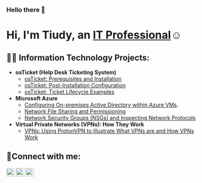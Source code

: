 ### Hello there 👋
<h1>Hi, I'm Tiudy, an <a href="https://linkedin.com/in/Josh">IT Professional</a>☺</h1>

<h2>👨‍💻 Information Technology Projects:</h2>

- <b>osTicket (Help Desk Ticketing System)</b>
  - [osTicket: Prerequisites and Installation](https://github.com/teeckay/osticket-prereqs)
  - [osTicket: Post-Installation Configuration](https://github.com/teeckay/post-install-config)
  - [osTicket: Ticket Lifecycle Examples](https://github.com/teeckay/ticket-lifecycle)
- <b>Microsoft Azure</b>
  - [Configuring On-premises Active Directory within Azure VMs](https://github.com/teeckay/configure-ad).
  - [Network File Sharing and Permissioning](https://github.com/teeckay/Network-File-Shares-and-Permissions)
  - [Network Security Groups (NSGs) and Inspecting Network Protocols](https://github.com/teeckay/azure-network-protocols)
- <b> Virtual Private Networks (VPNs): How They Work </b>
  - [VPNs: Using ProtonVPN to Illustrate What VPNs are and How VPNs Work](https://github.com/teeckay/VPNs)

<h2>🤳Connect with me:</h2>

[<img align="left" alt="Josh | Twitter" width="22px" src="https://cdn.jsdelivr.net/npm/simple-icons@v3/icons/twitter.svg" />][twitter]
[<img align="left" alt="Josh | LinkedIn" width="22px" src="https://cdn.jsdelivr.net/npm/simple-icons@v3/icons/linkedin.svg" />][linkedin]
[<img align="left" alt="Josh | Instagram" width="22px" src="https://cdn.jsdelivr.net/npm/simple-icons@v3/icons/instagram.svg" />][instagram]

[twitter]: https://twitter.com/Josh
[instagram]: https://www.instagram.com/Josh
[linkedin]: https://linkedin.com/in/Josh
